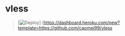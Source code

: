 # vless


> [![Deploy](https://www.herokucdn.com/deploy/button.png)]
> (https://dashboard.heroku.com/new?template=https://github.com/caomei99/vless
